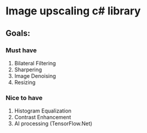 # Image upscaling c#  library 

## Goals:

### Must have
1. Bilateral Filtering
1. Sharpering
1. Image Denoising
1. Resizing

### Nice to have
1. Histogram Equalization 
1. Contrast Enhancement
1. AI processing (TensorFlow.Net)
